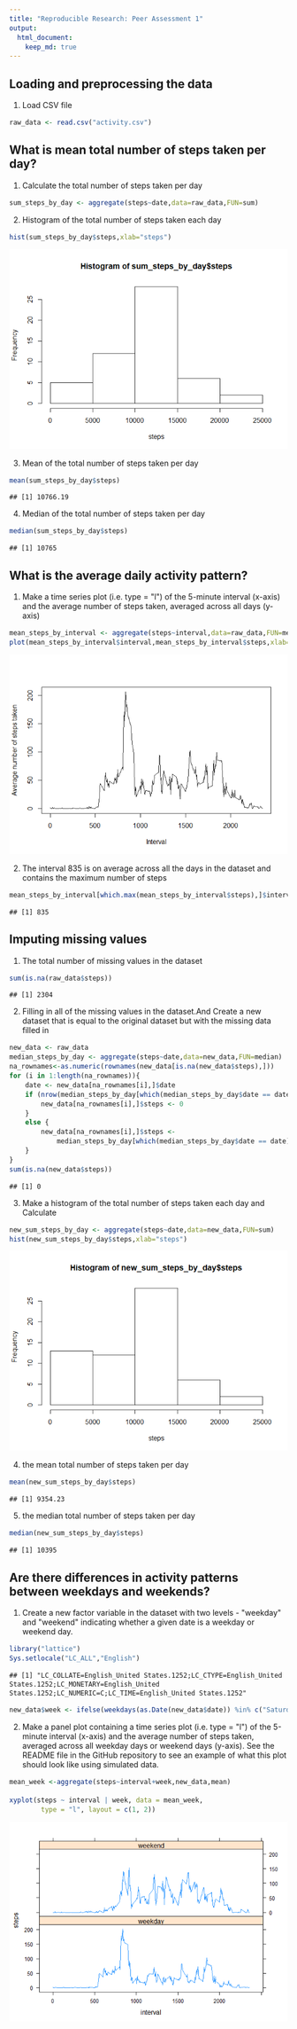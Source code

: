 ```yaml
---
title: "Reproducible Research: Peer Assessment 1"
output: 
  html_document:
    keep_md: true
---
```



## Loading and preprocessing the data
1. Load CSV file

```r
raw_data <- read.csv("activity.csv")
```

## What is mean total number of steps taken per day?
1. Calculate the total number of steps taken per day

```r
sum_steps_by_day <- aggregate(steps~date,data=raw_data,FUN=sum)
```

2. Histogram of the total number of steps taken each day

```r
hist(sum_steps_by_day$steps,xlab="steps")
```

![](PA1_template_files/figure-html/unnamed-chunk-2-1.png)<!-- -->

3. Mean of the total number of steps taken per day

```r
mean(sum_steps_by_day$steps)
```

```
## [1] 10766.19
```

4. Median of the total number of steps taken per day

```r
median(sum_steps_by_day$steps)
```

```
## [1] 10765
```

## What is the average daily activity pattern?
1. Make a time series plot (i.e. type = "l") of the 5-minute interval (x-axis) and the average number of steps taken, averaged across all days (y-axis)

```r
mean_steps_by_interval <- aggregate(steps~interval,data=raw_data,FUN=mean)
plot(mean_steps_by_interval$interval,mean_steps_by_interval$steps,xlab="Interval",ylab="Average number of steps taken",type = "l")
```

![](PA1_template_files/figure-html/unnamed-chunk-5-1.png)<!-- -->

2. The interval 835 is on average across all the days in the dataset and contains the maximum number of steps

```r
mean_steps_by_interval[which.max(mean_steps_by_interval$steps),]$interval
```

```
## [1] 835
```
## Imputing missing values
1. The total number of missing values in the dataset

```r
sum(is.na(raw_data$steps))
```

```
## [1] 2304
```

2. Filling in all of the missing values in the dataset.And Create a new dataset that is equal to the original dataset but with the missing data filled in 

```r
new_data <- raw_data
median_steps_by_day <- aggregate(steps~date,data=new_data,FUN=median)
na_rownames<-as.numeric(rownames(new_data[is.na(new_data$steps),]))
for (i in 1:length(na_rownames)){
    date <- new_data[na_rownames[i],]$date
    if (nrow(median_steps_by_day[which(median_steps_by_day$date == date),]) == 0) {
        new_data[na_rownames[i],]$steps <- 0
    }
    else {
        new_data[na_rownames[i],]$steps <- 
            median_steps_by_day[which(median_steps_by_day$date == date),]$steps
    }
}
sum(is.na(new_data$steps))
```

```
## [1] 0
```
3. Make a histogram of the total number of steps taken each day and Calculate 

```r
new_sum_steps_by_day <- aggregate(steps~date,data=new_data,FUN=sum)
hist(new_sum_steps_by_day$steps,xlab="steps")
```

![](PA1_template_files/figure-html/unnamed-chunk-9-1.png)<!-- -->

4. the mean total number of steps taken per day

```r
mean(new_sum_steps_by_day$steps)
```

```
## [1] 9354.23
```

5. the median total number of steps taken per day

```r
median(new_sum_steps_by_day$steps)
```

```
## [1] 10395
```
## Are there differences in activity patterns between weekdays and weekends?
1. Create a new factor variable in the dataset with two levels - "weekday" and "weekend" indicating whether a given date is a weekday or weekend day.

```r
library("lattice")
Sys.setlocale("LC_ALL","English")
```

```
## [1] "LC_COLLATE=English_United States.1252;LC_CTYPE=English_United States.1252;LC_MONETARY=English_United States.1252;LC_NUMERIC=C;LC_TIME=English_United States.1252"
```

```r
new_data$week <- ifelse(weekdays(as.Date(new_data$date)) %in% c("Saturday","Sunday"), "weekend", "weekday")
```

2. Make a panel plot containing a time series plot (i.e. type = "l") of the 5-minute interval (x-axis) and the average number of steps taken, averaged across all weekday days or weekend days (y-axis). See the README file in the GitHub repository to see an example of what this plot should look like using simulated data.

```r
mean_week <-aggregate(steps~interval+week,new_data,mean)

xyplot(steps ~ interval | week, data = mean_week, 
        type = "l", layout = c(1, 2))
```

![](PA1_template_files/figure-html/unnamed-chunk-13-1.png)<!-- -->
